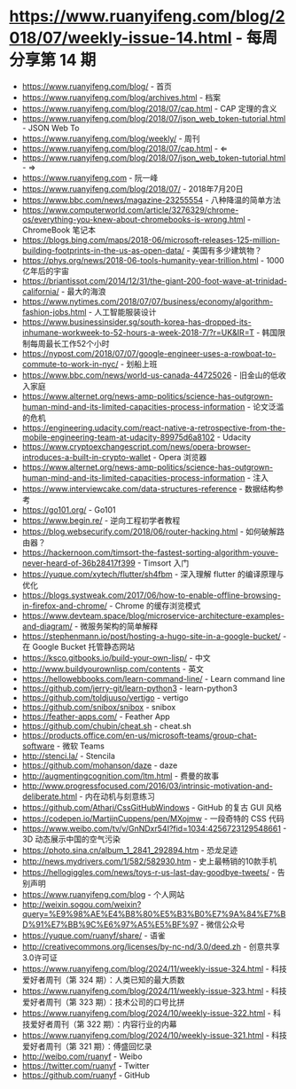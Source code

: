# https://www.ruanyifeng.com/blog/2018/07/weekly-issue-14.html - 每周分享第 14 期

- https://www.ruanyifeng.com/blog/ - 首页
- https://www.ruanyifeng.com/blog/archives.html - 档案
- https://www.ruanyifeng.com/blog/2018/07/cap.html - CAP 定理的含义
- https://www.ruanyifeng.com/blog/2018/07/json_web_token-tutorial.html - JSON Web To
- https://www.ruanyifeng.com/blog/weekly/ - 周刊
- https://www.ruanyifeng.com/blog/2018/07/cap.html - ⇐
- https://www.ruanyifeng.com/blog/2018/07/json_web_token-tutorial.html - ⇒
- https://www.ruanyifeng.com - 阮一峰
- https://www.ruanyifeng.com/blog/2018/07/ - 2018年7月20日
- https://www.bbc.com/news/magazine-23255554 - 八种降温的简单方法
- https://www.computerworld.com/article/3276329/chrome-os/everything-you-knew-about-chromebooks-is-wrong.html - ChromeBook 笔记本
- https://blogs.bing.com/maps/2018-06/microsoft-releases-125-million-building-footprints-in-the-us-as-open-data/ - 美国有多少建筑物？
- https://phys.org/news/2018-06-tools-humanity-year-trillion.html - 1000亿年后的宇宙
- https://briantissot.com/2014/12/31/the-giant-200-foot-wave-at-trinidad-california/ - 最大的海浪
- https://www.nytimes.com/2018/07/07/business/economy/algorithm-fashion-jobs.html - 人工智能服装设计
- https://www.businessinsider.sg/south-korea-has-dropped-its-inhumane-workweek-to-52-hours-a-week-2018-7/?r=UK&IR=T - 韩国限制每周最长工作52个小时
- https://nypost.com/2018/07/07/google-engineer-uses-a-rowboat-to-commute-to-work-in-nyc/ - 划船上班
- https://www.bbc.com/news/world-us-canada-44725026 - 旧金山的低收入家庭
- https://www.alternet.org/news-amp-politics/science-has-outgrown-human-mind-and-its-limited-capacities-process-information - 论文泛滥的危机
- https://engineering.udacity.com/react-native-a-retrospective-from-the-mobile-engineering-team-at-udacity-89975d6a8102 - Udacity
- https://www.cryptoexchangescript.com/news/opera-browser-introduces-a-built-in-crypto-wallet - Opera 浏览器
- https://www.alternet.org/news-amp-politics/science-has-outgrown-human-mind-and-its-limited-capacities-process-information - 注入
- https://www.interviewcake.com/data-structures-reference - 数据结构参考
- https://go101.org/ - Go101
- https://www.begin.re/ - 逆向工程初学者教程
- https://blog.websecurify.com/2018/06/router-hacking.html - 如何破解路由器？
- https://hackernoon.com/timsort-the-fastest-sorting-algorithm-youve-never-heard-of-36b28417f399 - Timsort 入门
- https://yuque.com/xytech/flutter/sh4fbm - 深入理解 flutter 的编译原理与优化
- https://blogs.systweak.com/2017/06/how-to-enable-offline-browsing-in-firefox-and-chrome/ - Chrome 的缓存浏览模式
- https://www.devteam.space/blog/microservice-architecture-examples-and-diagram/ - 微服务架构的简单解释
- https://stephenmann.io/post/hosting-a-hugo-site-in-a-google-bucket/ - 在 Google Bucket 托管静态网站
- https://ksco.gitbooks.io/build-your-own-lisp/ - 中文
- http://www.buildyourownlisp.com/contents - 英文
- https://hellowebbooks.com/learn-command-line/ - Learn command line
- https://github.com/jerry-git/learn-python3 - learn-python3
- https://github.com/toldjuuso/vertigo - vertigo
- https://github.com/snibox/snibox - snibox
- https://feather-apps.com/ - Feather App
- https://github.com/chubin/cheat.sh - cheat.sh
- https://products.office.com/en-us/microsoft-teams/group-chat-software - 微软 Teams
- http://stenci.la/ - Stencila
- https://github.com/mohanson/daze - daze
- http://augmentingcognition.com/ltm.html - 费曼的故事
- http://www.progressfocused.com/2016/03/intrinsic-motivation-and-deliberate.html - 内在动机与刻意练习
- https://github.com/Athari/CssGitHubWindows - GitHub 的复古 GUI 风格
- https://codepen.io/MartijnCuppens/pen/MXojmw - 一段奇特的 CSS 代码
- https://www.weibo.com/tv/v/GnNDxr54I?fid=1034:4256723129548661 - 3D 动态展示中国的空气污染
- https://photo.sina.cn/album_1_2841_292894.htm - 恐龙足迹
- http://news.mydrivers.com/1/582/582930.htm - 史上最畅销的10款手机
- https://hellogiggles.com/news/toys-r-us-last-day-goodbye-tweets/ - 告别声明
- https://www.ruanyifeng.com/blog - 个人网站
- http://weixin.sogou.com/weixin?query=%E9%98%AE%E4%B8%80%E5%B3%B0%E7%9A%84%E7%BD%91%E7%BB%9C%E6%97%A5%E5%BF%97 - 微信公众号
- https://yuque.com/ruanyf/share/ - 语雀
- http://creativecommons.org/licenses/by-nc-nd/3.0/deed.zh - 创意共享3.0许可证
- https://www.ruanyifeng.com/blog/2024/11/weekly-issue-324.html - 科技爱好者周刊（第 324 期）：人类已知的最大质数
- https://www.ruanyifeng.com/blog/2024/11/weekly-issue-323.html - 科技爱好者周刊（第 323 期）：技术公司的口号比拼
- https://www.ruanyifeng.com/blog/2024/10/weekly-issue-322.html - 科技爱好者周刊（第 322 期）：内容行业的内幕
- https://www.ruanyifeng.com/blog/2024/10/weekly-issue-321.html - 科技爱好者周刊（第 321 期）：傅盛回忆录
- http://weibo.com/ruanyf - Weibo
- https://twitter.com/ruanyf - Twitter
- https://github.com/ruanyf - GitHub